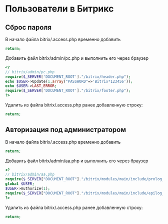 # Пользователи в Битрикс

## Сброс пароля

В начало файла bitrix/.access.php временно добавить

```php
return;
```

Добавить файл bitrix/admin/pc.php и выполнить его через браузер

```php
<?
// bitrix/admin/pc.php
require($_SERVER['DOCUMENT_ROOT']."/bitrix/header.php");
echo $USER->Update(1,array("PASSWORD"=>'Bitrix*123456'));
echo $USER->LAST_ERROR;
require($_SERVER['DOCUMENT_ROOT']."/bitrix/footer.php");
?>
```

Удалить из файла bitrix/.access.php ранее добавленную строку:

```php
return;
```

## Авторизация под администратором

В начало файла bitrix/.access.php временно добавить

```php
return;
```

Добавить файл bitrix/admin/aa.php и выполнить его через браузер
```php
<?
// bitrix/admin/aa.php
require($_SERVER["DOCUMENT_ROOT"]."/bitrix/modules/main/include/prolog_before.php");
global $USER;
$USER->Authorize(1);
require($_SERVER["DOCUMENT_ROOT"]."/bitrix/modules/main/include/epilog_after.php");
?>
```

Удалить из файла bitrix/.access.php ранее добавленную строку:

```php
return;
```
